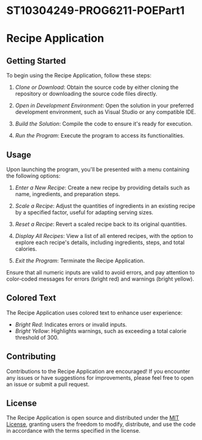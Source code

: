 # ST10304249-PROG6211-POEPart1
# Recipe Application



## Getting Started

To begin using the Recipe Application, follow these steps:

1. *Clone or Download*: Obtain the source code by either cloning the repository or downloading the source code files directly.

2. *Open in Development Environment*: Open the solution in your preferred development environment, such as Visual Studio or any compatible IDE.

3. *Build the Solution*: Compile the code to ensure it's ready for execution.

4. *Run the Program*: Execute the program to access its functionalities.

## Usage

Upon launching the program, you'll be presented with a menu containing the following options:

1. *Enter a New Recipe*: Create a new recipe by providing details such as name, ingredients, and preparation steps.

2. *Scale a Recipe*: Adjust the quantities of ingredients in an existing recipe by a specified factor, useful for adapting serving sizes.

3. *Reset a Recipe*: Revert a scaled recipe back to its original quantities.

4. *Display All Recipes*: View a list of all entered recipes, with the option to explore each recipe's details, including ingredients, steps, and total calories.

5. *Exit the Program*: Terminate the Recipe Application.

Ensure that all numeric inputs are valid to avoid errors, and pay attention to color-coded messages for errors (bright red) and warnings (bright yellow).

## Colored Text

The Recipe Application uses colored text to enhance user experience:

- *Bright Red*: Indicates errors or invalid inputs.
- *Bright Yellow*: Highlights warnings, such as exceeding a total calorie threshold of 300.

## Contributing

Contributions to the Recipe Application are encouraged! If you encounter any issues or have suggestions for improvements, please feel free to open an issue or submit a pull request.

## License

The Recipe Application is open source and distributed under the [MIT License](LICENSE), granting users the freedom to modify, distribute, and use the code in accordance with the terms specified in the license.
